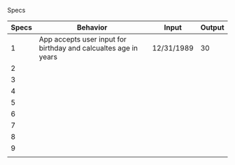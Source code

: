 Specs

|  Specs | Behavior | Input | Output |
|---|---|---|---|
| 1 | App accepts user input for birthday and calcualtes age in years | 12/31/1989 | 30 |
| 2 |   |   |   |
| 3 |   |   |   |
| 4 |   |   |   |
| 5 |   |   |   |
| 6 |   |   |   |
| 7 |   |   |   |
| 8 |   |   |   |
| 9 |   |   |   |
|   |   |   |   |
